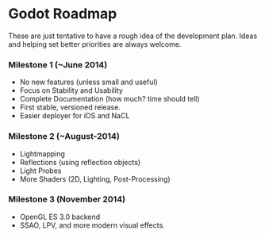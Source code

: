# Godot Roadmap

These are just tentative to have a rough idea of the development plan. Ideas and helping set better priorities are always welcome.

### Milestone 1 (~June 2014)

* No new features (unless small and useful)
* Focus on Stability and Usability
* Complete Documentation (how much? time should tell)
* First stable, versioned release.
* Easier deployer for iOS and NaCL

### Milestone 2 (~August-2014)

* Lightmapping
* Reflections (using reflection objects)
* Light Probes
* More Shaders (2D, Lighting, Post-Processing)

### Milestone 3 (November 2014)

* OpenGL ES 3.0 backend
* SSAO, LPV, and more modern visual effects.

